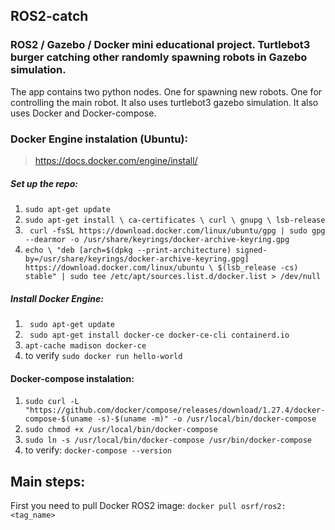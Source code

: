 ## ROS2-catch
### ROS2 / Gazebo / Docker mini educational project. Turtlebot3 burger catching other randomly spawning robots in Gazebo simulation.

The app contains two python nodes. One for spawning new robots. One for controlling the main robot.
It also uses turtlebot3 gazebo simulation.
It also uses Docker and Docker-compose.

### Docker Engine instalation (Ubuntu):
> https://docs.docker.com/engine/install/

##### Set up the repo:
1. `sudo apt-get update`
2. `sudo apt-get install \
    ca-certificates \
    curl \
    gnupg \
    lsb-release`
3. ` curl -fsSL https://download.docker.com/linux/ubuntu/gpg | sudo gpg --dearmor -o /usr/share/keyrings/docker-archive-keyring.gpg`
4. `echo \
  "deb [arch=$(dpkg --print-architecture) signed-by=/usr/share/keyrings/docker-archive-keyring.gpg] https://download.docker.com/linux/ubuntu \
  $(lsb_release -cs) stable" | sudo tee /etc/apt/sources.list.d/docker.list > /dev/null`
##### Install Docker Engine:
1. ` sudo apt-get update`
2. ` sudo apt-get install docker-ce docker-ce-cli containerd.io`
3. `apt-cache madison docker-ce`
4. to verify `sudo docker run hello-world`

#### Docker-compose instalation:
1. `sudo curl -L "https://github.com/docker/compose/releases/download/1.27.4/docker-compose-$(uname -s)-$(uname -m)" -o /usr/local/bin/docker-compose`
2. `sudo chmod +x /usr/local/bin/docker-compose`
3. `sudo ln -s /usr/local/bin/docker-compose /usr/bin/docker-compose`
4. to verify: `docker-compose --version`

## Main steps:
First you need to pull Docker ROS2 image: 
`docker pull osrf/ros2:<tag_name>`
